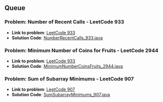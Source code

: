 ## Queue

### Problem: Number of Recent Calls - LeetCode 933

- **Link to problem**: [LeetCode 933](https://leetcode.com/problems/number-of-recent-calls/)
- **Solution Code**: [NumberRecentCalls_933.java](NumberRecentCalls_933.java)

### Problem: Minimum Number of Coins for Fruits - LeetCode 2944

- **Link to problem**: [LeetCode 933](https://leetcode.com/problems/minimum-number-of-coins-for-fruits/)
- **Solution Code**: [MinimumNumberCoinsFruits_2944.java](MinimumNumberCoinsFruits_2944.java)

### Problem: Sum of Subarray Minimums - LeetCode 907

- **Link to problem**: [LeetCode 907](https://leetcode.com/problems/sum-of-subarray-minimums/)
- **Solution Code**: [SumSubarrayMinimums_907.java](SumSubarrayMinimums_907.java)
